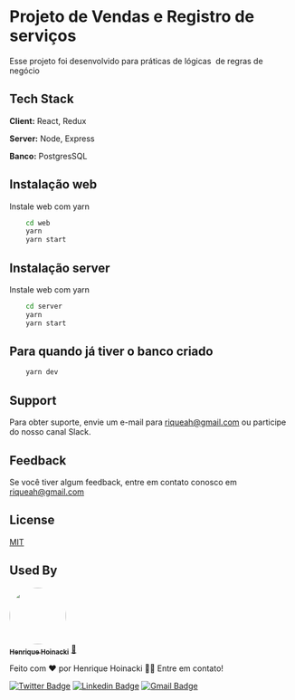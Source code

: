 
# Projeto de Vendas e Registro de serviços

Esse projeto foi desenvolvido para práticas de lógicas 
de regras de negócio

## Tech Stack

**Client:** React, Redux

**Server:** Node, Express

**Banco:** PostgresSQL

## Instalação web

Instale web com yarn

```bash
    cd web
    yarn
    yarn start
```

## Instalação server

Instale web com yarn

```bash
    cd server
    yarn
    yarn start
```

## Para quando já tiver o banco criado

```bash
    yarn dev
```
    
    
## Support

Para obter suporte, envie um e-mail para riqueah@gmail.com ou participe do nosso canal Slack.

## Feedback

Se você tiver algum feedback, entre em contato conosco em riqueah@gmail.com


## License

[MIT](https://choosealicense.com/licenses/mit/)


## Used By

<a href="https://henrique-hoi-dev.github.io/portfolio/img/avatar.a10a14e0.jpeg">
 <img style="border-radius: 50%;" src="https://avatars.githubusercontent.com/u/62766753?v=4" width="100px;" alt=""/>
 <br />
 <sub><b>Henrique Hoinacki</b></sub></a> <a href="https://henrique-hoi-dev.github.io/portfolio/" title="Rocketseat">🚀</a>

Feito com ❤️ por Henrique Hoinacki 👋🏽 Entre em contato!

[![Twitter Badge](https://img.shields.io/badge/-@henriquehoi-1ca0f1?style=flat-square&labelColor=1ca0f1&logo=twitter&logoColor=white&link=https://twitter.com/HenriqueHoi)](https://twitter.com/HenriqueHoi) [![Linkedin Badge](https://img.shields.io/badge/-Henrique-blue?style=flat-square&logo=Linkedin&logoColor=white&link=https://www.linkedin.com/in/tgmarinho/)](https://www.linkedin.com/in/henrique-hoinacki-a98b851a5/)
[![Gmail Badge](https://img.shields.io/badge/-riqueah@gmail.com-c14438?style=flat-square&logo=Gmail&logoColor=white&link=mailto:tgmarinho@gmail.com)](mailto:riqueah@gmail.com)


